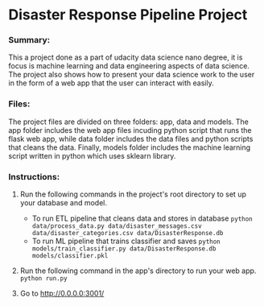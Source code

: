 # Disaster Response Pipeline Project

### Summary:
This a project done as a part of udacity data science nano degree, it is focus is machine learning and data engineering aspects of data science. The project also shows how to present your data science work to the user in the form of a web app that the user can interact with easily.

### Files:
The project files are divided on three folders: app, data and models. The app folder includes the web app files incuding python script that runs the flask web app, while data folder includes the data files and python scripts that cleans the data. Finally, models folder includes the machine learning script written in python which uses sklearn library.

### Instructions:
1. Run the following commands in the project's root directory to set up your database and model.

    - To run ETL pipeline that cleans data and stores in database
        `python data/process_data.py data/disaster_messages.csv data/disaster_categories.csv data/DisasterResponse.db`
    - To run ML pipeline that trains classifier and saves
        `python models/train_classifier.py data/DisasterResponse.db models/classifier.pkl`

2. Run the following command in the app's directory to run your web app.
    `python run.py`

3. Go to http://0.0.0.0:3001/
